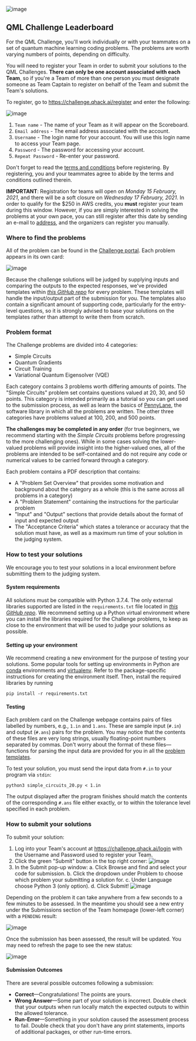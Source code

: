 ![image](img/qhack-banner.png)

## QML Challenge Leaderboard

For the QML Challenge, you'll work individually or with your teammates on a set of quantum machine learning coding problems. The problems are worth varying numbers of points, depending on difficulty.

You will need to register your Team in order to submit your solutions to the QML Challenges. **There can only be one account associated with each Team**, so if you're a Team of more than one person you must designate someone as Team Captain to register on behalf of the Team and submit the Team's solutions. 

To register, go to https://challenge.qhack.ai/register and enter the following:

![image](img/register.png)

1. `Team name` - The name of your Team as it will appear on the Scoreboard.
2. `Email address` - The email address associated with the account.
3. `Username` - The login name for your account. You will use this login name to access your Team page.
4. `Password` - The password for accessing your account.
5. `Repeat Password` - Re-enter your password.


Don't forget to read the [terms and conditions](https://qhack.ai/terms_and_conditions_2021.html) before registering. By registering, you and your teammates agree to abide by the terms and conditions outlined therein.

**IMPORTANT**: Registration for teams will open on *Monday 15 February, 2021*, and there will be a soft closure on *Wednesday 17 February, 2021*. In order to qualify for the $250 in AWS credits, you **must** register your team during this window. However, if you are simply interested in solving the problems at your own pace, you can still register after this date by sending an e-mail to [address](), and the organizers can register you manually. 

### Where to find the problems

All of the problem can be found in the [Challenge portal](https://challenge.qhack.ai/problems). 
Each problem appears in its own card:

![image](img/problem_description_domjudge.png)

Because the challenge solutions will be judged by supplying inputs and comparing the outputs to the expected responses, we've provided templates within *[this GitHub repo](https://github.com/XanaduAI/QHack/tree/main/QML_Challenges)* for every problem. These templates will handle the input/output part of the submission for you. The templates also contain a significant amount of supporting code, particularly for the entry-level questions, so it is strongly advised to base your solutions on the templates rather than attempt to write them from scratch.

### Problem format

The Challenge problems are divided into 4 categories: 

- Simple Circuits
- Quantum Gradients
- Circuit Training
- Variational Quantum Eigensolver (VQE)

Each category contains 3 problems worth differing amounts of points. The "Simple Circuits" problem set contains questions valued at 20, 30, and 50 points. This category is intended primarily as a tutorial so you can get used to the submission process, as well as learn the basics of [PennyLane](https://pennylane.ai), the software library in which all the problems are written. The other three categories have problems valued at 100, 200, and 500 points. 

**The challenges may be completed in any order** (for true beginners, we recommend starting with the *Simple Circuits* problems before progressing to the more challenging ones). While in some cases solving the lower-valued problems will provide insight into the higher-valued ones, all of the problems are intended to be self-contained and do not require any code or numerical values to be carried forward through a category.

Each problem contains a PDF description that contains:

 - A "Problem Set Overview" that provides some motivation and background about the category as a whole (this is the same across all problems in a category)
 - A "Problem Statement" containing the instructions for the particular problem
 - "Input" and "Output" sections that provide details about the format of input and expected output 
 - The "Acceptance Criteria" which states a tolerance or accuracy that the solution must have, as well as a maximum run time of your solution in the judging system.

### How to test your solutions  

We encourage you to test your solutions in a local environment before submitting them to the judging system.

#### System requirements

All solutions must be compatible with Python 3.7.4. The only external libraries supported are listed in the `requirements.txt` file located in *[this GitHub repo](https://github.com/XanaduAI/QHack)*. We recommend setting up a Python virtual environment where you can install the libraries required for the Challenge problems, to keep as close to the environment that will be used to judge your solutions as possible.

#### Setting up your environment  

We recommend creating a new environment for the purpose of testing your solutions. Some popular tools for setting up environments in Python are [conda](https://docs.conda.io/projects/conda/en/latest/user-guide/install/) environments and [virtualenv](https://docs.python.org/3/tutorial/venv.html). Refer to the package-specific instructions for creating the environment itself. Then, install the required libraries by running

```console
pip install -r requirements.txt
```

#### Testing 

Each problem card on the Challenge webpage contains pairs of files labelled by numbers, e.g., `1.in` and `1.ans`. These are sample input (`#.in`) and output (`#.ans`) pairs for the problem. You may notice that the contents of these files are very long strings, usually floating-point numbers separated by commas. Don't worry about the format of these files—functions for parsing the input data are provided for you in all the [problem templates](https://github.com/XanaduAI/QHack/tree/main/QML_Challenges).

To test your solution, you must send the input data from `#.in`  to your program via `stdin`:

```console
python3 simple_circuits_20.py < 1.in
```

The output displayed after the program finishes should match the contents of the corresponding `#.ans` file either exactly, or to within the tolerance level specified in each problem. 


### How to submit your solutions

To submit your solution:

1. Log into your Team's account at https://challenge.qhack.ai/login with the Username and Password used to register your Team.
2. Click the green "Submit" button in the top right corner: 
![image](img/submit.png)
3. In the Submit pop-up window: 
  a. Click Browse and find and select your code for submission. 
  b. Click the dropdown under Problem to choose which problem your submitting a solution for. 
  c. Under Language choose Python 3 (only option). 
  d. Click Submit! 
![image](img/submit_dialog.png)

Depending on the problem it can take anywhere from a few seconds to a few minutes to be assessed. In the meantime you should see a new entry under the Submissions section of the Team homepage (lower-left corner) with a `PENDING` result: 

![image](img/pending_submission.png)

Once the submission has been assessed, the result will be updated. You may need to refresh the page to see the new status: 

![image](img/correct_submission.png)


#### Submission Outcomes
There are several possible outcomes following a submission:

 - **Correct**—Congratulations! The points are yours.
 - **Wrong Answer**—Some part of your solution is incorrect. Double check that your outputs when run locally match the expected outputs to within the allowed tolerance. 
 - **Run-Error**—Something in your solution caused the assessment process to fail. Double check that you don't have any print statements, imports of additional packages, or other run-time errors.

